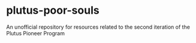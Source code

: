 # plutus-poor-souls
An unofficial repository for resources related to the second iteration of the Plutus Pioneer Program
